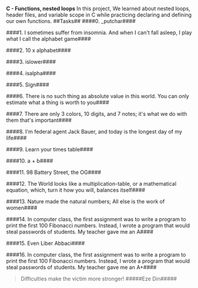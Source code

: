**C - Functions, nested loops**
In this project, We learned about nested loops, header files, and variable scope in C while practicing declaring and defining our own functions.
##Tasks##
####0. _putchar####

####1. I sometimes suffer from insomnia. And when I can't fall asleep, I play what I call the alphabet game####


####2. 10 x alphabet####


####3. islower####


####4. isalpha####


####5. Sign####


####6. There is no such thing as absolute value in this world. You can only estimate what a thing is worth to you####


####7. There are only 3 colors, 10 digits, and 7 notes; it's what we do with them that's important####


####8. I'm federal agent Jack Bauer, and today is the longest day of my life####


####9. Learn your times table####


####10. a + b####


####11. 98 Battery Street, the OG####


####12. The World looks like a multiplication-table, or a mathematical equation, which, turn it how you will, balances itself####

####13. Nature made the natural numbers; All else is the work of women####

####14. In computer class, the first assignment was to write a program to print the first 100 Fibonacci numbers. Instead, I wrote a program that would steal passwords of students. My teacher gave me an A####

####15. Even Liber Abbaci####

####16. In computer class, the first assignment was to write a program to print the first 100 Fibonacci numbers. Instead, I wrote a program that would steal passwords of students. My teacher gave me an A+####

>Difficulties make the victim more stronger!
#####Eze Din#####

